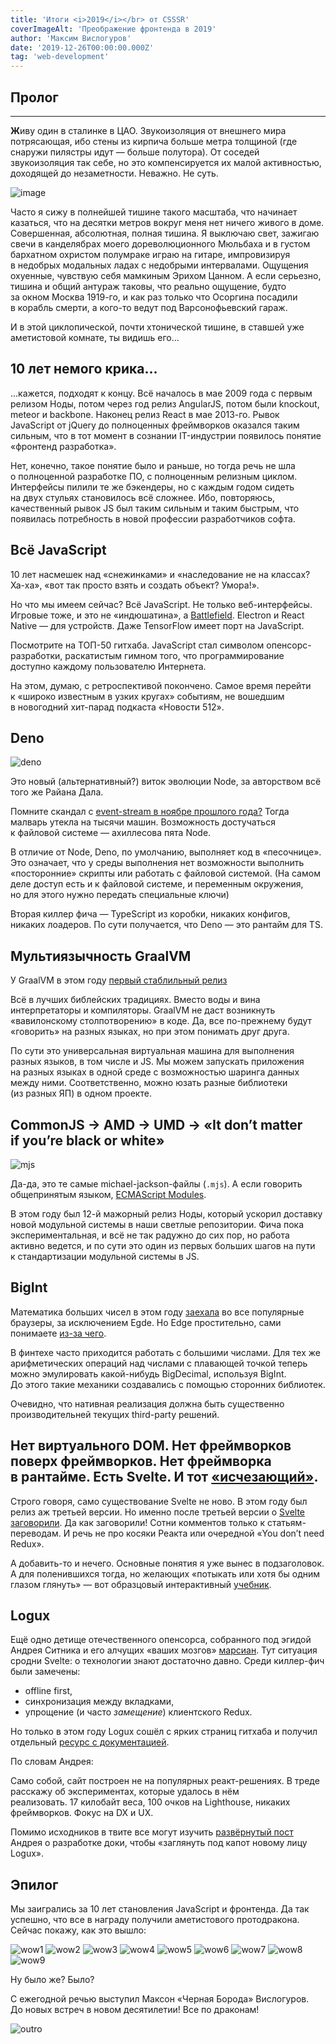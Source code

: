 ```yaml
---
title: 'Итоги <i>2019</i></br> от CSSSR'
coverImageAlt: 'Преображение фронтенда в 2019'
author: 'Максим Вислогуров'
date: '2019-12-26T00:00:00.000Z'
tag: 'web-development'
---
```


## Пролог

---

**Ж**иву один в сталинке в ЦАО. Звукоизоляция от внешнего мира потрясающая, ибо стены из кирпича больше метра толщиной (где снаружи пилястры идут — больше полутора). От соседей звукоизоляция так себе, но это компенсируется их малой активностью, доходящей до незаметности. Неважно. Не суть.

<Img imageName='zann' alt='image'/>

Часто я сижу в полнейшей тишине такого масштаба, что начинает казаться, что на десятки метров вокруг меня нет ничего живого в доме. Совершенная, абсолютная, полная тишина. Я выключаю свет, зажигаю свечи в канделябрах моего дореволюционного Мюльбаха и в густом бархатном охристом полумраке играю на гитаре, импровизируя в недобрых модальных ладах с недобрыми интервалами. Ощущения охуенные, чувствую себя мамкиным Эрихом Цанном. А если серьезно, тишина и общий антураж таковы, что реально ощущение, будто за окном Москва <span class="no-wrap">1919-го</span>, и как раз только что Осоргина посадили в корабль смерти, а <span class="no-wrap">кого-то</span> ведут под Варсонофьевский гараж.

И в этой циклопической, почти хтонической тишине, в ставшей уже аметистовой комнате, ты видишь его...

## 10 лет немого крика...

...кажется, подходят к концу. Всё началось в мае 2009 года с первым релизом Ноды, потом через год релиз AngularJS, потом были knockout, meteor и backbone. Наконец релиз React в мае <span class="no-wrap">2013-го</span>. Рывок JavaScript от jQuery до полноценных фреймворков оказался таким сильным, что в тот момент в сознании <span class="no-wrap">IT-индустрии</span> появилось понятие «фронтенд разработка».

Нет, конечно, такое понятие было и раньше, но тогда речь не шла о полноценной разработке ПО, с полноценным релизным циклом. Интерфейсы пилили те же бэкендеры, но с каждым годом сидеть на двух стульях становилось всё сложнее. Ибо, повторяюсь, качественный рывок JS был таким сильным и таким быстрым, что появилась потребность в новой профессии разработчиков софта.

## Всё JavaScript

10 лет насмешек над «снежинками» и «наследование не на классах? Ха-ха», «вот так просто взять и создать объект? Умора!».

Но что мы имеем сейчас? Всё JavaScript. Не только веб-интерфейсы. Игровые тоже, и это не «индюшатина», а <a href="https://www.youtube.com/watch?v=Pkf9H3XEMoE" target="_blank">Battlefield</a>. Electron и React Native — для устройств. Даже TensorFlow имеет порт на JavaScript.

Посмотрите на ТОП-50 гитхаба. JavaScript стал символом опенсорс-разработки, раскатистым гимном того, что программирование доступно каждому пользователю Интернета.

На этом, думаю, с ретроспективой покончено. Самое время перейти к «широко известным в узких кругах» событиям, не вошедшим в новогодний <span class="no-wrap">хит-парад</span> подкаста «Новости 512».

## Deno

<Img imageName='deno' alt='deno'/>

Это новый (альтернативный?) виток эволюции Node, за авторством всё того же Райана Дала.

Помните скандал c <a href="https://habr.com/ru/post/431360/" target="_blank">event-stream в ноябре прошлого года?</a> Тогда малварь утекла на тысячи машин. Возможность достучаться к файловой системе — ахиллесова пята Node.

В отличие от Node, Deno, по умолчанию, выполняет код в «песочнице». Это означает, что у среды выполнения нет возможности выполнить «посторонние» скрипты или работать с файловой системой. (На самом деле доступ есть и к файловой системе, и переменным окружения, но для этого нужно передать специальные ключи)

Вторая киллер фича — TypeScript из коробки, никаких конфигов, никаких лоадеров. По сути получается, что Deno — это рантайм для TS.

## Мультиязычность GraalVM

У GraalVM в этом году <a href="https://github.com/oracle/graal/releases/tag/vm-19.0.0" target="_blank"> первый стаблильный релиз</a>

Всё в лучших библейских традициях. Вместо воды и вина интерпретаторы и компиляторы. GraalVM не даст возникнуть «вавилонскому столпотворению» в коде. Да, все по-прежнему будут «говорить» на разных языках, но при этом понимать друг друга.

По сути это универсальная виртуальная машина для выполнения разных языков, в том числе и JS. Мы можем запускать приложения на разных языках в одной среде с возможностью шаринга данных между ними. Соответственно, можно юзать разные библиотеки (из разных ЯП) в одном проекте.

## CommonJS -> AMD -> UMD -> «It don’t matter if you’re black or white»

<Img imageName='mjs' alt='mjs'/>

Да-да, это те самые michael-jackson-файлы (`.mjs`). А если говорить общепринятым языком, <a href="https://nodejs.org/api/esm.html#esm_ecmascript_modules" target="_blank">ECMAScript Modules</a>.

В этом году был 12-й мажорный релиз Ноды, который ускорил доставку новой модульной системы в наши светлые репозитории. Фича пока экспериментальная, и всё не так радужно до сих пор, но работа активно ведется, и по сути это один из первых больших шагов на пути к стандартизации модульной системы в JS.

## BigInt

Математика больших чисел в этом году <a href="https://developer.mozilla.org/ru/docs/Web/JavaScript/Reference/Global_Objects/BigInt" target="_blank">заехала</a> во все популярные браузеры, за исключением Egde. Но Edge простительно, сами понимаете <a href="https://www.theverge.com/2019/11/4/20942038/microsoft-edge-chromium-release-date-new-logo-features" target="_blank">из-за чего</a>.

В финтехе часто приходится работать с большими числами. Для тех же арифметических операций над числами с плавающей точкой теперь можно эмулировать <span class="no-wrap">какой-нибудь</span> BigDecimal, используя BigInt. До этого такие механики создавались с помощью сторонних библиотек.

Очевидно, что нативная реализация должна быть существенно производительней текущих <span class="no-wrap">third-party</span> решений.

## Нет виртуального DOM. Нет фреймворков поверх фреймворков. Нет фреймворка в рантайме. Есть Svelte. И тот <a href="https://www.youtube.com/watch?v=NvNe4nKmZT0&feature=emb_title" target="_blank">«исчезающий»</a>.

Строго говоря, само существование Svelte не ново. В этом году был релиз аж третьей версии. Но именно после третьей версии о <a href="https://habr.com/ru/post/446026/" target="_blank">Svelte</a> <a href="https://habr.com/ru/post/449450/" target="_blank">заговорили</a>. Да как заговорили! Сотни комментов только к статьям-переводам. И речь не про косяки Реакта или очередной «You don’t need Redux».

А <span class="no-wrap">добавить-то</span> и нечего. Основные понятия я уже вынес в подзаголовок. А для поленившихся тогда, но желающих «потыкать или хотя бы одним глазом глянуть» — вот образцовый интерактивный <a href="https://svelte.dev/tutorial/basics" target="_blank">учебник</a>.

## Logux

Ещё одно детище отечественного опенсорса, собранного под эгидой Андрея Ситника и его алчущих «ваших мозгов» <a href="https://cultofmartians.com/done.html" target="_blank">марсиан</a>. Тут ситуация сродни Svelte: о технологии знают достаточно давно. Среди киллер-фич были замечены:

- offline first,
- синхронизация между вкладками,
- упрощение (и часто _замещение_) клиентского Redux.

Но только в этом году Logux сошёл с ярких страниц гитхаба и получил отдельный <a href="https://logux.io/guide/architecture/core/" target="_blank">ресурс с документацией</a>.

По словам Андрея:

<Quote>
Само собой, сайт построен не на популярных <span class="no-wrap">реакт-решениях</span>. В треде расскажу об экспериментах, которые удалось в нём реализовать. 17 килобайт веса, 100 очков на Lighthouse, никаких фреймворков. Фокус на DX и UX.
</Quote>

Помимо исходников в твите все могут изучить <a href="https://evilmartians.com/chronicles/new-home-for-logux-pouring-love-into-an-oss-documentation-website" target="_blank">развёрнутый пост</a> Андрея о разработке доки, чтобы «заглянуть под капот новому лицу Logux».

## Эпилог

Мы заигрались за 10 лет становления JavaScript и фронтенда. Да так успешно, что все в награду получили аметистового протодракона. Сейчас покажу, как это вышло:

<div class='grid-element wow'>
  <Img imageName='wow1' alt='wow1'/>
  <Img imageName='wow2' alt='wow2'/>
  <Img imageName='wow3' alt='wow3'/>
  <Img imageName='wow4' alt='wow4'/>
  <Img imageName='wow5' alt='wow5'/>
  <Img imageName='wow6' alt='wow6'/>
  <Img imageName='wow7' alt='wow7'/>
  <Img imageName='wow8' alt='wow8'/>
  <Img imageName='wow9' alt='wow9'/>
</div>

<style type="text/css">
  .wow picture:not(:first-of-type) {
    margin-top: 0;
  }
</style>

Ну было же? Было?

С ежегодной речью выступил Максон «Черная Борода» Вислогуров. До новых встреч в новом десятилетии! Все по драконам!

<Img imageName='outro' alt='outro'/>
